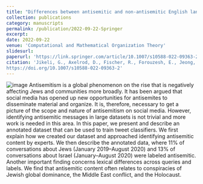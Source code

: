 ```yaml
---
title: "Differences between antisemitic and non-antisemitic English language tweets."
collection: publications
category: manuscripts
permalink: /publication/2022-09-22-Springer
excerpt: 
date: 2022-09-22
venue: 'Computational and Mathematical Organization Theory'
slidesurl: 
paperurl: 'https://link.springer.com/article/10.1007/s10588-022-09363-2'
citation: 'Jikeli, G., Axelrod, D., Fischer, R., Forouzesh, E., Jeong, W. Miehling D. & Soemer, K. (2022). &quot;Differences between antisemitic and non-antisemitic English language tweets. Comput Math Organ Theory.
https://doi.org/10.1007/s10588-022-09363-2'
---
```

![image]([https://www.nomos-shop.de/media/catalog/product/2/3/23-978-3-7560-2253-3.jpeg?optimize=medium&bg-color=255,255,255&fit=bounds&height=700&width=700](https://media.springernature.com/w316/springer-static/cover-hires/journal/10588?as=webp))
Antisemitism is a global phenomenon on the rise that is negatively affecting Jews and communities more broadly. It has been argued that social media has opened up new opportunities for antisemites to disseminate material and organize. It is, therefore, necessary to get a picture of the scope and nature of antisemitism on social media. However, identifying antisemitic messages in large datasets is not trivial and more work is needed in this area. In this paper, we present and describe an annotated dataset that can be used to train tweet classifiers. We first explain how we created our dataset and approached identifying antisemitic content by experts. We then describe the annotated data, where 11% of conversations about Jews (January 2019–August 2020) and 13% of conversations about Israel (January–August 2020) were labeled antisemitic. Another important finding concerns lexical differences across queries and labels. We find that antisemitic content often relates to conspiracies of Jewish global dominance, the Middle East conflict, and the Holocaust.
